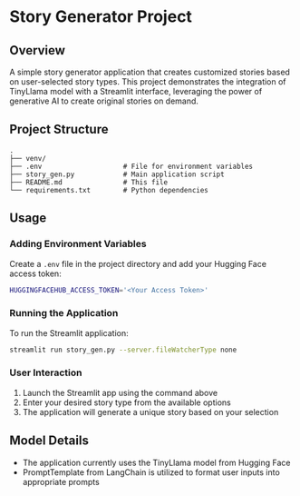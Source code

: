 # Story Generator Project

## Overview
A simple story generator application that creates customized stories based on user-selected story types. This project demonstrates the integration of TinyLlama model with a Streamlit interface, leveraging the power of generative AI to create original stories on demand.

## Project Structure
```
.
├── venv/                   
├── .env                    # File for environment variables  
├── story_gen.py            # Main application script
├── README.md               # This file
└── requirements.txt        # Python dependencies
```

## Usage
### Adding Environment Variables
Create a `.env` file in the project directory and add your Hugging Face access token:
```bash
HUGGINGFACEHUB_ACCESS_TOKEN='<Your Access Token>'
```

### Running the Application
To run the Streamlit application:
```bash
streamlit run story_gen.py --server.fileWatcherType none
```

### User Interaction
1. Launch the Streamlit app using the command above
2. Enter your desired story type from the available options
3. The application will generate a unique story based on your selection

## Model Details
- The application currently uses the TinyLlama model from Hugging Face
- PromptTemplate from LangChain is utilized to format user inputs into appropriate prompts
